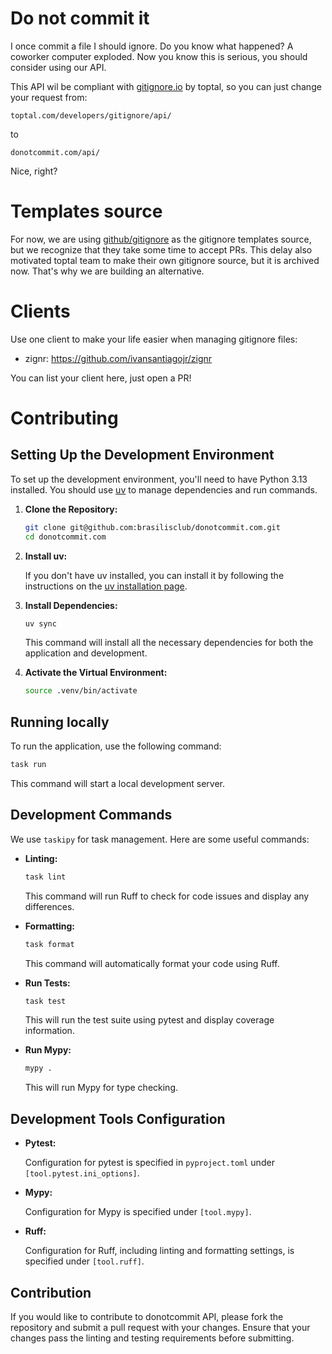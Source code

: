 # Do not commit it

I once commit a file I should ignore. Do you know what happened? A coworker computer exploded. Now you know this is serious, you should consider using our API.

This API wil be compliant with [gitignore.io](https://www.toptal.com/developers/gitignore) by toptal, so you can just change your request from:

`toptal.com/developers/gitignore/api/`

to 

`donotcommit.com/api/`

Nice, right?

# Templates source

For now, we are using [github/gitignore](https://github.com/github/gitignore) as the gitignore templates source, but we recognize that they take some time to accept PRs. This delay also motivated toptal team to make their own gitignore source, but it is archived now. That's why we are building an alternative.

# Clients

Use one client to make your life easier when managing gitignore files:

- zignr: <https://github.com/ivansantiagojr/zignr>

You can list your client here, just open a PR!

# Contributing

## Setting Up the Development Environment

To set up the development environment, you'll need to have Python 3.13 installed. You should use [uv](https://docs.astral.sh/uv/) to manage dependencies and run commands.

1. **Clone the Repository:**

   ```sh
   git clone git@github.com:brasilisclub/donotcommit.com.git
   cd donotcommit.com
   ```

2. **Install uv:**

   If you don't have uv installed, you can install it by following the instructions on the [uv installation page](https://docs.astral.sh/uv/getting-started/installation/).

3. **Install Dependencies:**

   ```sh
   uv sync
   ```

   This command will install all the necessary dependencies for both the application and development.

4. **Activate the Virtual Environment:**
   ```sh
   source .venv/bin/activate
   ```

## Running locally

To run the application, use the following command:

```sh
task run
```

This command will start a local development server.

## Development Commands

We use `taskipy` for task management. Here are some useful commands:

- **Linting:**

  ```sh
  task lint
  ```

  This command will run Ruff to check for code issues and display any differences.

- **Formatting:**

  ```sh
  task format
  ```

  This command will automatically format your code using Ruff.

- **Run Tests:**

  ```sh
  task test
  ```

  This will run the test suite using pytest and display coverage information.

- **Run Mypy:**

  ```sh
  mypy .
  ```

  This will run Mypy for type checking.

## Development Tools Configuration

- **Pytest:**

  Configuration for pytest is specified in `pyproject.toml` under `[tool.pytest.ini_options]`.

- **Mypy:**

  Configuration for Mypy is specified under `[tool.mypy]`.

- **Ruff:**

  Configuration for Ruff, including linting and formatting settings, is specified under `[tool.ruff]`.

## Contribution

If you would like to contribute to donotcommit API, please fork the repository and submit a pull request with your changes. Ensure that your changes pass the linting and testing requirements before submitting.

